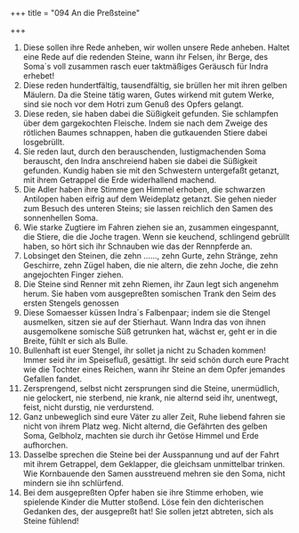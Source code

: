 +++
title = "094 An die Preßsteine"

+++


1.	Diese sollen ihre Rede anheben, wir wollen unsere Rede anheben. Haltet eine Rede auf die redenden Steine, wann ihr Felsen, ihr Berge, des Soma´s voll zusammen rasch euer taktmäßiges Geräusch für Indra erhebet!
2.	Diese reden hundertfältig, tausendfältig, sie brüllen her mit ihren gelben Mäulern. Da die Steine tätig waren, Gutes wirkend mit gutem Werke, sind sie noch vor dem Hotri zum Genuß des Opfers gelangt.
3.	Diese reden, sie haben dabei die Süßigkeit gefunden. Sie schlampfen über dem gargekochten Fleische. Indem sie nach dem Zweige des rötlichen Baumes schnappen, haben die gutkauenden Stiere dabei losgebrüllt.
4.	Sie reden laut, durch den berauschenden, lustigmachenden Soma berauscht, den Indra anschreiend haben sie dabei die Süßigkeit gefunden. Kundig haben sie mit den Schwestern untergefaßt getanzt, mit ihrem Getrappel die Erde widerhallend machend.
5.	Die Adler haben ihre Stimme gen Himmel erhoben, die schwarzen Antilopen haben eifrig auf dem Weideplatz getanzt. Sie gehen nieder zum Besuch des unteren Steins; sie lassen reichlich den Samen des sonnenhellen Soma.
6.	Wie starke Zugtiere im Fahren ziehen sie an, zusammen eingespannt, die Stiere, die die Joche tragen. Wenn sie keuchend, schlingend gebrüllt haben, so hört sich ihr Schnauben wie das der Rennpferde an.
7.	Lobsinget den Steinen, die zehn ......, zehn Gurte, zehn Stränge, zehn Geschirre, zehn Zügel haben, die nie altern, die zehn Joche, die zehn angejochten Finger ziehen.
8.	Die Steine sind Renner mit zehn Riemen, ihr Zaun legt sich angenehm herum. Sie haben vom ausgepreßten somischen Trank den Seim des ersten Stengels genossen
9.	Diese Somaesser küssen Indra´s Falbenpaar; indem sie die Stengel ausmelken, sitzen sie auf der Stierhaut. Wann Indra das von ihnen ausgemolkene somische Süß getrunken hat, wächst er, geht er in die Breite, fühlt er sich als Bulle.
10.	Bullenhaft ist euer Stengel, ihr sollet ja nicht zu Schaden kommen! Immer seid ihr im Speisefluß, gesättigt. Ihr seid schön durch eure Pracht wie die Tochter eines Reichen, wann ihr Steine an dem Opfer jemandes Gefallen fandet.
11.	Zersprengend, selbst nicht zersprungen sind die Steine, unermüdlich, nie gelockert, nie sterbend, nie krank, nie alternd seid ihr, unentwegt, feist, nicht durstig, nie verdurstend.
12.	Ganz unbeweglich sind eure Väter zu aller Zeit, Ruhe liebend fahren sie nicht von ihrem Platz weg. Nicht alternd, die Gefährten des gelben Soma, Gelbholz, machten sie durch ihr Getöse Himmel und Erde aufhorchen.
13.	Dasselbe sprechen die Steine bei der Ausspannung und auf der Fahrt mit ihrem Getrappel, dem Geklapper, die gleichsam unmittelbar trinken. Wie Kornbauende den Samen ausstreuend mehren sie den Soma, nicht mindern sie ihn schlürfend.
14.	Bei dem ausgepreßten Opfer haben sie ihre Stimme erhoben, wie spielende Kinder die Mutter stoßend. Löse fein den dichterischen Gedanken des, der ausgepreßt hat! Sie sollen jetzt abtreten, sich als Steine fühlend!


